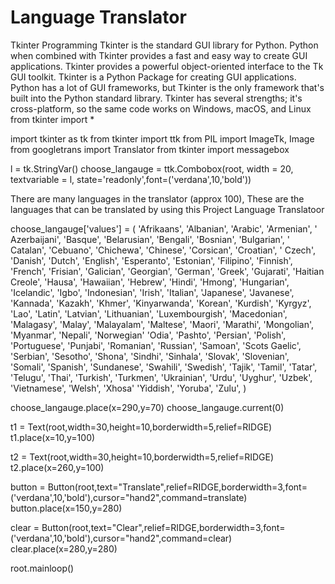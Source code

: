 # Language Translator
Tkinter Programming
Tkinter is the standard GUI library for Python. Python when combined with Tkinter provides a fast and easy way to create GUI applications. Tkinter provides a powerful object-oriented interface to the Tk GUI toolkit.
Tkinter is a Python Package for creating GUI applications. Python has a lot of GUI frameworks, but Tkinter is the only framework that's built into the Python standard library. Tkinter has several strengths; it's cross-platform, so the same code works on Windows, macOS, and Linux
from tkinter import *

import tkinter as tk
from tkinter import ttk
from PIL import ImageTk, Image
from googletrans import Translator
from tkinter import messagebox



l = tk.StringVar() 
choose_langauge = ttk.Combobox(root, width = 20, textvariable = l, state='readonly',font=('verdana',10,'bold')) 

There are many languages in the translator (approx 100), These are the languages that can be translated by using this Project Language Translatoor
  


choose_langauge['values'] = (
                        'Afrikaans',
                        'Albanian',
                        'Arabic',
                        'Armenian',
                       ' Azerbaijani',
                        'Basque',
                        'Belarusian',
                        'Bengali',
                        'Bosnian',
                        'Bulgarian',
                       ' Catalan',
                        'Cebuano',
                        'Chichewa',
                        'Chinese',
                        'Corsican',
                        'Croatian',
                       ' Czech',
                        'Danish',
                        'Dutch',
                        'English',
                        'Esperanto',
                        'Estonian',
                        'Filipino',
                        'Finnish',
                        'French',
                        'Frisian',
                        'Galician',
                        'Georgian',
                        'German',
                        'Greek',
                        'Gujarati',
                        'Haitian Creole',
                        'Hausa',
                        'Hawaiian',
                        'Hebrew',
                        'Hindi',
                        'Hmong',
                        'Hungarian',
                        'Icelandic',
                        'Igbo',
                        'Indonesian',
                        'Irish',
                        'Italian',
                        'Japanese',
                        'Javanese',
                        'Kannada',
                        'Kazakh',
                        'Khmer',
                        'Kinyarwanda',
                        'Korean',
                        'Kurdish',
                        'Kyrgyz',
                        'Lao',
                        'Latin',
                        'Latvian',
                        'Lithuanian',
                        'Luxembourgish',
                        'Macedonian',
                        'Malagasy',
                        'Malay',
                        'Malayalam',
                        'Maltese',
                        'Maori',
                        'Marathi',
                        'Mongolian',
                        'Myanmar',
                        'Nepali',
                        'Norwegian'
                        'Odia',
                        'Pashto',
                        'Persian',
                        'Polish',
                        'Portuguese',
                        'Punjabi',
                        'Romanian',
                        'Russian',
                        'Samoan',
                        'Scots Gaelic',
                        'Serbian',
                        'Sesotho',
                        'Shona',
                        'Sindhi',
                        'Sinhala',
                        'Slovak',
                        'Slovenian',
                        'Somali',
                        'Spanish',
                        'Sundanese',
                        'Swahili',
                        'Swedish',
                        'Tajik',
                        'Tamil',
                        'Tatar',
                        'Telugu',
                        'Thai',
                        'Turkish',
                        'Turkmen',
                        'Ukrainian',
                        'Urdu',
                        'Uyghur',
                        'Uzbek',
                        'Vietnamese',
                        'Welsh',
                        'Xhosa'
                        'Yiddish',
                        'Yoruba',
                        'Zulu',
                          ) 
  
choose_langauge.place(x=290,y=70)
choose_langauge.current(0) 


t1 = Text(root,width=30,height=10,borderwidth=5,relief=RIDGE)
t1.place(x=10,y=100)

t2 = Text(root,width=30,height=10,borderwidth=5,relief=RIDGE)
t2.place(x=260,y=100)


button = Button(root,text="Translate",relief=RIDGE,borderwidth=3,font=('verdana',10,'bold'),cursor="hand2",command=translate)
button.place(x=150,y=280)


clear = Button(root,text="Clear",relief=RIDGE,borderwidth=3,font=('verdana',10,'bold'),cursor="hand2",command=clear)
clear.place(x=280,y=280)

root.mainloop()
